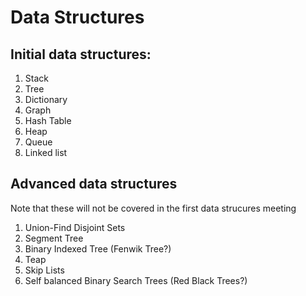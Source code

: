 # Data Structures #

## Initial data structures: ##
1. Stack
2. Tree
3. Dictionary
4. Graph
5. Hash Table
6. Heap
7. Queue
8. Linked list



## Advanced data structures ##
Note that these will not be covered in the first 
data strucures meeting

1. Union-Find Disjoint Sets
2. Segment Tree
3. Binary Indexed Tree (Fenwik Tree?)
4. Teap
5. Skip Lists
6. Self balanced Binary Search Trees (Red Black Trees?)
